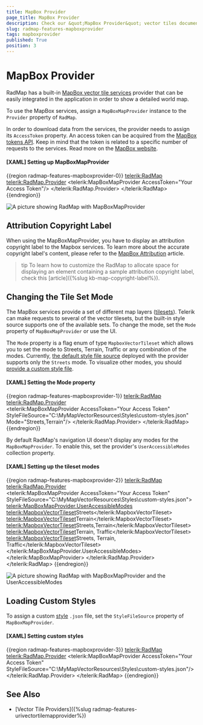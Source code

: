 ```yaml
---
title: MapBox Provider
page_title: MapBox Provider
description: Check our &quot;MapBox Provider&quot; vector tiles documentation article for the RadMap {{ site.framework_name }} control.
slug: radmap-features-mapboxprovider
tags: mapboxprovider
published: True
position: 3
---
```


# MapBox Provider

RadMap has a built-in [MapBox vector tile services](https://docs.mapbox.com/data/tilesets/guides/vector-tiles-introduction/) provider that can be easily integrated in the application in order to show a detailed world map.

To use the MapBox services, assign a `MapBoxMapProvider` instance to the `Provider` property of `RadMap`.

In order to download data from the services, the provider needs to assign its `AccessToken` property. An access token can be acquired from the [MapBox tokens API](https://docs.mapbox.com/help/glossary/access-token/). Keep in mind that the token is related to a specific number of requests to the services. Read more on the [MapBox website](https://docs.mapbox.com/accounts/guides/invoices/#details-of-charges).

#### __[XAML] Setting up MapBoxMapProvider__
{{region radmap-features-mapboxprovider-0}}
	<telerik:RadMap>
		<telerik:RadMap.Provider>
			<telerik:MapBoxMapProvider AccessToken="Your Access Token"/>
		</telerik:RadMap.Provider>
	</telerik:RadMap>
{{endregion}}

![A picture showing RadMap with MapBoxMapProvider](images/radmap-features-mapboxprovider-0.png)

## Attribution Copyright Label

When using the MapBoxMapProvider, you have to display an attribution copyright label to the Mapbox services. To learn more about the accurate copyright label's content, please refer to the [MapBox Attribution](https://docs.mapbox.com/help/dive-deeper/attribution/) article.

>tip To learn how to customize the RadMap to allocate space for displaying an element containing a sample attribution copyright label, check this [article]({%slug kb-map-copyright-label%}).

## Changing the Tile Set Mode

The MapBox services provide a set of different map layers ([tilesets](https://docs.mapbox.com/studio-manual/reference/tilesets/)). Telerik can make requests to several of the vector tilesets, but the built-in style source supports one of the available sets. To change the mode, set the `Mode` property of `MapBoxMapProvider` or use the UI.

The `Mode` property is a flag enum of type `MapboxVectorTileset` which allows you to set the mode to Streets, Terrain, Traffic or any combination of the modes. Currently, [the default style file source](https://github.com/mapbox/mapbox-gl-styles/blob/master/styles/basic-v9.json) deployed with the provider supports only the `Streets` mode. To visualize other modes, you should [provide a custom style file](#loading-custom-styles).

#### __[XAML] Setting the Mode property__
{{region radmap-features-mapboxprovider-1}}
	<telerik:RadMap>
		<telerik:RadMap.Provider>			
			<telerik:MapBoxMapProvider AccessToken="Your Access Token"
									   StyleFileSource="C:\MyMapVectorResources\Styles\custom-styles.json"
									   Mode="Streets,Terrain"/>
		</telerik:RadMap.Provider>
	</telerik:RadMap>
{{endregion}}

By default RadMap's navigation UI doesn't display any modes for the `MapBoxMapProvider`. To enable this, set the provider's `UserAccessibleModes` collection property.

#### __[XAML] Setting up the tileset modes__
{{region radmap-features-mapboxprovider-2}}
	<telerik:RadMap>
		<telerik:RadMap.Provider>			
			<telerik:MapBoxMapProvider AccessToken="Your Access Token"
									   StyleFileSource="C:\MyMapVectorResources\Styles\custom-styles.json">
				<telerik:MapBoxMapProvider.UserAccessibleModes>
					<telerik:MapboxVectorTileset>Streets</telerik:MapboxVectorTileset>
					<telerik:MapboxVectorTileset>Terrain</telerik:MapboxVectorTileset>
					<telerik:MapboxVectorTileset>Streets,Terrain</telerik:MapboxVectorTileset>
					<telerik:MapboxVectorTileset>Terrain, Traffic</telerik:MapboxVectorTileset>
					<telerik:MapboxVectorTileset>Streets, Terrain, Traffic</telerik:MapboxVectorTileset>
				</telerik:MapBoxMapProvider.UserAccessibleModes>
			</telerik:MapBoxMapProvider>
		</telerik:RadMap.Provider>
	</telerik:RadMap>
{{endregion}}

![A picture showing RadMap with MapBoxMapProvider and the UserAccessibleModes](images/radmap-features-mapboxprovider-1.png)

## Loading Custom Styles 

To assign a custom [style](https://docs.mapbox.com/mapbox-gl-js/style-spec/) `.json` file, set the `StyleFileSource` property of `MapBoxMapProvider`.

#### __[XAML] Setting custom styles__
{{region radmap-features-mapboxprovider-3}}
	<telerik:RadMap>
		<telerik:RadMap.Provider>
			<telerik:MapBoxMapProvider AccessToken="Your Access Token"\
									   StyleFileSource="C:\MyMapVectorResources\Styles\custom-styles.json"/>
		</telerik:RadMap.Provider>
	</telerik:RadMap>
{{endregion}}

## See Also 
* [Vector Tile Providers]({%slug radmap-features-urivectortilemapprovider%})


